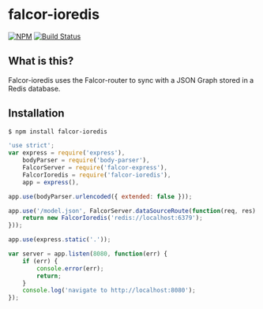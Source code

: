 # falcor-ioredis 

[![NPM](https://img.shields.io/npm/v/falcor-ioredis.svg)](https://www.npmjs.com/package/falcor-ioredis)
[![Build Status](https://travis-ci.org/kubrickology/falcor-ioredis.svg)](https://travis-ci.org/kubrickology/falcor-ioredis)

## What is this?
Falcor-ioredis uses the Falcor-router to sync with a JSON Graph stored in a Redis database.

## Installation

```bash
$ npm install falcor-ioredis
```

```js
'use strict';
var express = require('express'),
	bodyParser = require('body-parser'),
	FalcorServer = require('falcor-express'),
	FalcorIoredis = require('falcor-ioredis'),
	app = express(),

app.use(bodyParser.urlencoded({ extended: false }));

app.use('/model.json', FalcorServer.dataSourceRoute(function(req, res) {
    return new FalcorIoredis('redis://localhost:6379');    
}));

app.use(express.static('.'));

var server = app.listen(8080, function(err) {
    if (err) {
        console.error(err);
        return;
    }
    console.log('navigate to http://localhost:8080');
});
```
